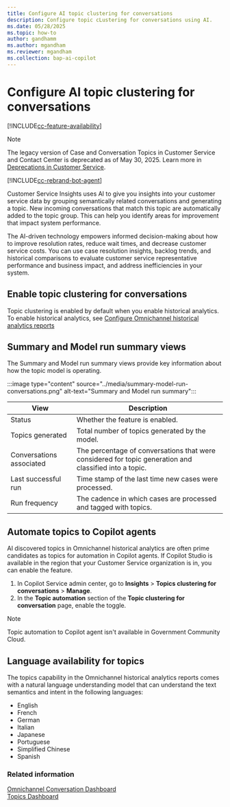 ```yaml
---
title: Configure AI topic clustering for conversations
description: Configure topic cLustering for conversations using AI.
ms.date: 05/28/2025
ms.topic: how-to
author: gandhamm
ms.author: mgandham
ms.reviewer: mgandham
ms.collection: bap-ai-copilot
---
```


# Configure AI topic clustering for conversations

[!INCLUDE[cc-feature-availability](../../includes/cc-feature-availability.md)]

> [!NOTE]
> The legacy version of Case and Conversation Topics in Customer Service and Contact Center is deprecated as of May 30, 2025. Learn more in [Deprecations in Customer Service](../implement/deprecations-customer-service.md#legacy-version-of-conversation-topics-in-customer-service-and-contact-center-is-deprecated).

[!INCLUDE[cc-rebrand-bot-agent](../../includes/cc-rebrand-bot-agent.md)]

Customer Service Insights uses AI to give you insights into your customer service data by grouping semantically related conversations and generating a topic. New incoming conversations that match this topic are automatically added to the topic group. This can help you identify areas for improvement that impact system performance.

The AI-driven technology empowers informed decision-making about how to improve resolution rates, reduce wait times, and decrease customer service costs. You can use case resolution insights, backlog trends, and historical comparisons to evaluate customer service representative performance and business impact, and address inefficiencies in your system.

## Enable topic clustering for conversations

Topic clustering is enabled by default when you enable historical analytics. To enable historical analytics, see [Configure Omnichannel historical analytics reports](oc-historical-analytics-reports.md)

## Summary and Model run summary views

The Summary and Model run summary views provide key information about how the topic model is operating.

:::image type="content" source="../media/summary-model-run-conversations.png" alt-text="Summary and Model run summary":::

| View | Description |
| -------- | ----------------------- |
| Status | Whether the feature is enabled. |
| Topics generated | Total number of topics generated by the model. |
| Conversations associated | The percentage of conversations that were considered for topic generation and classified into a topic. |
| Last successful run | Time stamp of the last time new cases were processed. |
| Run frequency | The cadence in which cases are processed and tagged with topics. |

## Automate topics to Copilot agents

AI discovered topics in Omnichannel historical analytics are often prime candidates as topics for automation in Copilot agents. If Copilot Studio is available in the region that your Customer Service organization is in, you can enable the feature.

1. In Copilot Service admin center, go to **Insights** > **Topics clustering for conversations** > **Manage**.
1. In the **Topic automation** section of the **Topic clustering for conversation** page, enable the toggle.

> [!NOTE]
> Topic automation to Copilot agent isn't available in Government Community Cloud.

## Language availability for topics

The topics capability in the Omnichannel historical analytics reports comes with a natural language understanding model that can understand the text semantics and intent in the following languages:

- English
- French
- German
- Italian
- Japanese
- Portuguese
- Simplified Chinese
- Spanish

### Related information

[Omnichannel Conversation Dashboard](../use/oc-conversation-dashboard.md)  
[Topics Dashboard](../use/oc-conversation-topics-dashboard.md)  
